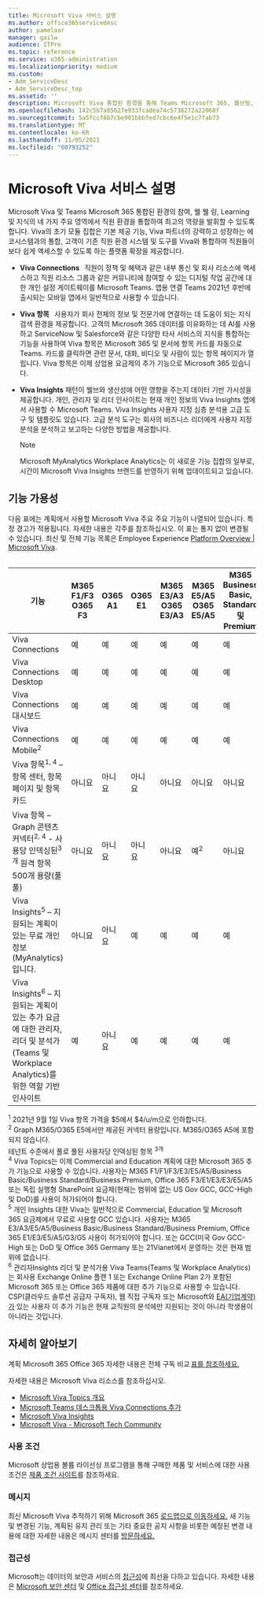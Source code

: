 ```yaml
---
title: Microsoft Viva 서비스 설명
ms.author: office365servicedesc
author: pamelaar
manager: gailw
audience: ITPro
ms.topic: reference
ms.service: o365-administration
ms.localizationpriority: medium
ms.custom:
- Adm_ServiceDesc
- Adm_ServiceDesc_top
ms.assetid: ''
description: Microsoft Viva 통합된 환경을 통해 Teams Microsoft 365, 웰브링, Learning 및 지식의 네 가지 주요 영역에서 직원 환경을 통합하여 최고의 직원 환경을 구축할 수 있습니다.
ms.openlocfilehash: 142c5b7a85627e933fcadea74c5738272a22068f
ms.sourcegitcommit: 5a5fccf8b7cbe901bbbfed7cbc6e4f5e1c7fab73
ms.translationtype: MT
ms.contentlocale: ko-KR
ms.lasthandoff: 11/05/2021
ms.locfileid: "60793252"
---
```

# <a name="microsoft-viva-service-description"></a>Microsoft Viva 서비스 설명

Microsoft Viva 및 Teams Microsoft 365 통합된 환경의 참여, 웰 웰 링, Learning 및 지식의 네 가지 주요 영역에서 직원 환경을 통합하여 최고의 역량을 발휘할 수 있도록 합니다. Viva의 초기 모듈 집합은 기본 제공 기능, Viva 파트너의 강력하고 성장하는 에코시스템과의 통합, 고객이 기존 직원 환경 시스템 및 도구를 Viva와 통합하여 직원들이 보다 쉽게 액세스할 수 있도록 하는 플랫폼 확장을 제공합니다.

- **Viva Connections**   직원이 정책 및 혜택과 같은 내부 통신 및 회사 리소스에 액세스하고 직원 리소스 그룹과 같은 커뮤니티에 참여할 수 있는 디지털 작업 공간에 대한 개인 설정 게이트웨이를 Microsoft Teams. 앱용 연결 Teams 2021년 후반에 출시되는 모바일 앱에서 일반적으로 사용할 수 있습니다.

- **Viva 항목**   사용자가 회사 전체의 정보 및 전문가에 연결하는 데 도움이 되는 지식 검색 환경을 제공합니다. 고객의 Microsoft 365 데이터를 이유화하는 데 AI를 사용하고 ServiceNow 및 Salesforce와 같은 다양한 타사 서비스의 지식을 통합하는 기능을 사용하여 Viva 항목은 Microsoft 365 및 문서에 항목 카드를 자동으로 Teams. 카드를 클릭하면 관련 문서, 대화, 비디오 및 사람이 있는 항목 페이지가 열립니다. Viva 항목은 이제 상업용 요금제의 추가 기능으로 Microsoft 365 있습니다.

- **Viva Insights** 패턴이 웰브와 생산성에 어떤 영향을 주는지 데이터 기반 가시성을 제공합니다. 개인, 관리자 및 리더 인사이트는 현재 개인 정보의 Viva Insights 앱에서 사용할 수 Microsoft Teams. Viva Insights 사용자 지정 심층 분석용 고급 도구 및 템플릿도 있습니다. 고급 분석 도구는 회사의 비즈니스 리더에게 사용자 지정 분석을 분석하고 보고하는 다양한 방법을 제공합니다.

    > [!NOTE]
    > Microsoft MyAnalytics Workplace Analytics는 이 새로운 기능 집합의 일부로, 시간이 Microsoft Viva Insights 브랜드를 반영하기 위해 업데이트되고 있습니다.

## <a name="feature-availability"></a>기능 가용성

다음 표에는 계획에서 사용할 Microsoft Viva 주요 주요 기능이 나열되어 있습니다. 특정 경고가 적용됩니다. 자세한 내용은 각주를 참조하십시오. 이 표는 통지 없이 변경될 수 있습니다. 최신 및 전체 기능 목록은 Employee Experience [Platform Overview | Microsoft Viva](https://www.microsoft.com/microsoft-viva/overview).<br><br>

| 기능  | M365 F1/F3 <br/>O365 F3 | O365 A1 | O365 E1  | M365 E3/A3 <br/>O365 E3/A3  | M365 E5/A5 <br/>O365 E5/A5   | M365 Business Basic, Standard 및 Premium  |
|---------|----------|----------------------|-------------|-----------------------------|------------------------------|----------------------|
| Viva Connections  | 예  | 예  | 예  | 예  | 예  | 예  |
| Viva Connections Desktop  | 예  | 예  | 예  | 예  | 예  | 예  |
| Viva Connections 대시보드  | 예  | 예  | 예  | 예  | 예  | 예  |
| Viva Connections Mobile<sup>2</sup>  | 예  | 예  | 예  | 예  | 예  | 예  |
| Viva 항목<sup>1, 4</sup> – 항목 센터, 항목 페이지 및 항목 카드  | 아니요  | 아니요  | 아니요  | 아니요  | 아니요  | 아니요  |
| Viva 항목 – Graph 콘텐츠 커넥터<sup>2, 4</sup> - 사용당 인덱싱된<sup>3개</sup> 원격 항목 500개 용량(풀 풀)  | 아니요  | 아니요  | 아니요  | 아니요  | 예<sup>2</sup>  | 아니요  |
| Viva Insights<sup>5</sup> – 지원되는 계획이 있는 무료 개인 정보(MyAnalytics)입니다.   | 아니요  | 아니요  | 예  | 예 | 예 | 예 |
| Viva Insights<sup>6</sup> – 지원되는 계획이 있는 추가 요금에 대한 관리자, 리더 및 분석가(Teams 및 Workplace Analytics)를 위한 역할 기반 인사이트   | 예  | 아니요  | 예 | 예 | 예 | 예 |

<sup>1</sup> 2021년 9월 1일 Viva 항목 가격을 $5에서 $4/u/m으로 인하합니다. <br/>
<sup>2</sup> Graph M365/O365 E5에서만 제공된 커넥터 용량입니다. M365/O365 A5에 포함되지 않습니다. <br/>
테넌트 수준에서 풀로 풀된 사용자당 인덱싱된 항목 <sup>3개</sup> <br/>
<sup>4</sup> Viva Topics는 이제 Commercial and Education 계획에 대한 Microsoft 365 추가 기능으로 사용할 수 있습니다. 사용자는 M365 F1/F1/F3/E3/E5/A5/Business Basic/Business Standard/Business Premium, Office 365 F3/E1/E3/E3/E5/A5 또는 독립 실행형 SharePoint 요금제(현재는 범위에 없는 US Gov GCC, GCC-High 및 DoD)를 사용이 허가되어야 합니다. <br/>
<sup>5</sup> 개인 Insights 대한 Viva는 일반적으로 Commercial, Education 및 Microsoft 365 요금제에서 무료로 사용할 GCC 있습니다. 사용자는 M365 E3/A3/E5/A5/Business Basic/Business Standard/Business Premium, Office 365 E1/E3/E5/A5/G3/G5 사용이 허가되어야 합니다. 또는 GCC(미국 Gov GCC-High 또는 DoD 및 Office 365 Germany 또는 21Vianet에서 운영하는 것은 현재 범위에 없습니다. <br/>
<sup>6</sup> 관리자Insights 리더 및 분석가용 Viva Teams(Teams 및 Workplace Analytics)는 회사용 Exchange Online 플랜 1 또는 Exchange Online Plan 2가 포함된 Microsoft 365 또는 Office 365 제품에 대한 추가 기능으로 사용할 수 있습니다. CSP(클라우드 솔루션 공급자 구독자), 웹 직접 구독자 또는 Microsoft와 [EA(기업계약)가](/viva/insights/Setup/Environment-Requirements#enterprise-agreements) 있는 사용자 이 추가 기능은 현재 교직원의 분석에만 지원되는 것이 아니라 학생용이 아니라는 것입니다. <br/>

## <a name="learn-more"></a>자세히 알아보기

계획 Microsoft 365 Office 365 자세한 내용은 전체 구독 비교 [표를 참조하세요.](https://www.microsoft.com/microsoft-365/compare-microsoft-365-enterprise-plans)

자세한 내용은 Microsoft Viva 리소스를 참조하십시오.

- [Microsoft Viva Topics 개요](/microsoft-365/knowledge/topic-experiences-overview)
- [Microsoft Teams 데스크톱용 Viva Connections 추가](/sharepoint/viva-connections)
- [Microsoft Viva Insights](https://www.microsoft.com/microsoft-viva/insights)
- [Microsoft Viva - Microsoft Tech Community](https://techcommunity.microsoft.com/t5/microsoft-viva/ct-p/MicrosoftViva)

### <a name="licensing-terms"></a>사용 조건

Microsoft 상업용 볼륨 라이선싱 프로그램을 통해 구매한 제품 및 서비스에 대한 사용 조건은 [제품 조건 사이트](https://www.microsoft.com/licensing/terms/)를 참조하세요.

### <a name="messaging"></a>메시지

최신 Microsoft Viva 추적하기 위해 Microsoft 365 [로드맵으로 이동하세요.](https://www.microsoft.com/microsoft-365/roadmap) 새 기능 및 변경된 기능, 계획된 유지 관리 또는 기타 중요한 공지 사항을 비롯한 예정된 변경 내용에 대한 자세한 내용은 메시지 센터를 [방문하세요.](/microsoft-365/admin/manage/message-center)

### <a name="accessibility"></a>접근성

Microsoft는 데이터의 보안과 서비스의 [접근성](https://www.microsoft.com/trust-center/compliance/accessibility)에 최선을 다하고 있습니다. 자세한 내용은 [Microsoft 보안 센터](https://www.microsoft.com/trust-center) 및 [Office 접근성 센터](https://support.office.com/article/ecab0fcf-d143-4fe8-a2ff-6cd596bddc6d)를 참조하세요.
